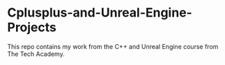 # Cplusplus-and-Unreal-Engine-Projects
This repo contains my work from the C++ and Unreal Engine course from The Tech Academy.

